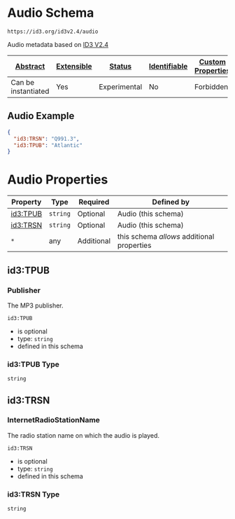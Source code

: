 
# Audio Schema

```
https://id3.org/id3v2.4/audio
```

Audio metadata based on [ID3 V2.4](https://id3.org/id3v2.4.0-frames)

| [Abstract](../../../abstract.md) | [Extensible](../../../extensions.md) | [Status](../../../status.md) | [Identifiable](../../../id.md) | [Custom Properties](../../../extensions.md) | [Additional Properties](../../../extensions.md) | Defined In |
|----------------------------------|--------------------------------------|------------------------------|--------------------------------|---------------------------------------------|-------------------------------------------------|------------|
| Can be instantiated | Yes | Experimental | No | Forbidden | Permitted | [external/id3/audio.schema.json](external/id3/audio.schema.json) |

## Audio Example
```json
{
  "id3:TRSN": "Q991.3",
  "id3:TPUB": "Atlantic"
}
```

# Audio Properties

| Property | Type | Required | Defined by |
|----------|------|----------|------------|
| [id3:TPUB](#id3tpub) | `string` | Optional | Audio (this schema) |
| [id3:TRSN](#id3trsn) | `string` | Optional | Audio (this schema) |
| `*` | any | Additional | this schema *allows* additional properties |

## id3:TPUB
### Publisher

The MP3 publisher.

`id3:TPUB`
* is optional
* type: `string`
* defined in this schema

### id3:TPUB Type


`string`






## id3:TRSN
### InternetRadioStationName

The radio station name on which the audio is played.

`id3:TRSN`
* is optional
* type: `string`
* defined in this schema

### id3:TRSN Type


`string`





